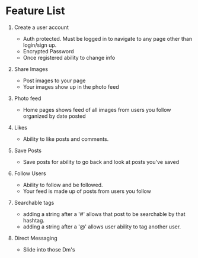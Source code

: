 # Feature List


1. Create a user account
    - Auth protected. Must be logged in to navigate to any page other than login/sign up.
    - Encrypted Password
    - Once registered ability to change info

2. Share Images
    - Post images to your page
    - Your images show up in the photo feed

3. Photo feed
    - Home pages shows feed of all images from users you follow organized by date posted

4. Likes
    - Ability to like posts and comments.

5. Save Posts
    - Save posts for ability to go back and look at posts you've saved

6. Follow Users
    - Ability to follow and be followed.
    - Your feed is made up of posts from users you follow

7. Searchable tags
    - adding a string after a '#' allows that post to be searchable by that hashtag.
    - adding a string after a '@' allows user ability to tag another user.

8. Direct Messaging
    - Slide into those Dm's
